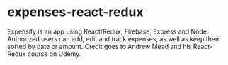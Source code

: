 # expenses-react-redux

Expensify is an app using React/Redux, Firebase, Express and Node. Authorized users can add, edit and track expenses, as well as keep them sorted by date or amount.  Credit goes to Andrew Mead and his React-Redux course on Udemy.